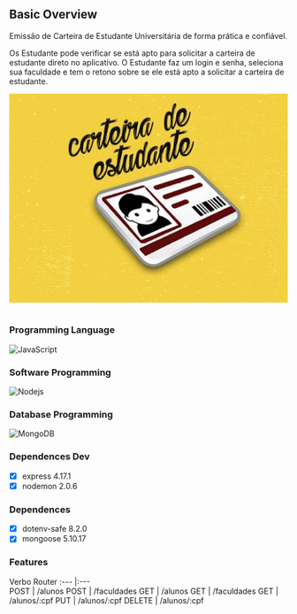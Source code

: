 ## Basic Overview

Emissão de Carteira de Estudante Universitária de forma prática e confiável.

Os Estudante pode verificar se está apto para solicitar a carteira de estudante direto no aplicativo.
 O Estudante faz um login e senha, seleciona sua faculdade e tem o retono sobre se ele está apto a solicitar a carteira de estudante.
<p>
    <img src="img/CarteiraEstudante.jpg" width="600px" align="center"> 
    <br> </br>
</p>

### Programming Language
![JavaScript](https://img.shields.io/badge/-JavaScript-black?style=flat-square&logo=javascript) 

### Software Programming
 ![Nodejs](https://img.shields.io/badge/NodeJs-339933.svg?logo=node.js&logoColor=white)

 ### Database Programming 
  ![MongoDB](https://img.shields.io/badge/MongoDB-444444.svg?logo=mongoDB&logoColor=green)
### Dependences Dev
 - [x] express 4.17.1  
 - [x] nodemon 2.0.6
### Dependences
- [x] dotenv-safe 8.2.0  
- [x] mongoose 5.10.17  
### Features

Verbo   Router
:---   |:---   
POST   | /alunos
POST   | /faculdades
GET    | /alunos
GET    | /faculdades
GET    | /alunos/:cpf
PUT    | /alunos/:cpf
DELETE | /alunos/:cpf